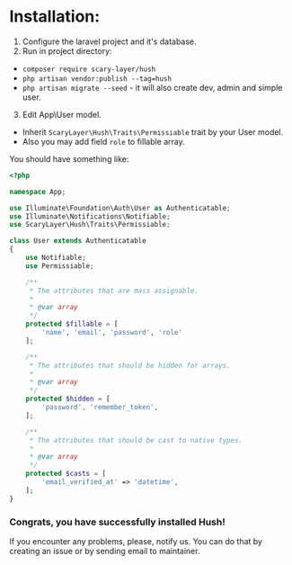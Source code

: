 # Installation:

1.  Configure the laravel project and it's database.
2.  Run in project directory:
*  `composer require scary-layer/hush`
*  `php artisan vendor:publish --tag=hush`
*  `php artisan migrate --seed` - it will also create dev, admin and simple user.
3.  Edit App\User model.
*  Inherit ```ScaryLayer\Hush\Traits\Permissiable``` trait by your User model.
*  Also you may add field `role` to fillable array.

You should have something like:

```php
<?php

namespace App;

use Illuminate\Foundation\Auth\User as Authenticatable;
use Illuminate\Notifications\Notifiable;
use ScaryLayer\Hush\Traits\Permissiable;

class User extends Authenticatable
{
    use Notifiable;
    use Permissiable;

    /**
     * The attributes that are mass assignable.
     *
     * @var array
     */
    protected $fillable = [
        'name', 'email', 'password', 'role'
    ];

    /**
     * The attributes that should be hidden for arrays.
     *
     * @var array
     */
    protected $hidden = [
        'password', 'remember_token',
    ];

    /**
     * The attributes that should be cast to native types.
     *
     * @var array
     */
    protected $casts = [
        'email_verified_at' => 'datetime',
    ];
}
```

### Congrats, you have successfully installed Hush!
If you encounter any problems, please, notify us. You can do that by creating an issue or by sending email to maintainer.
